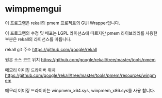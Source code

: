 # wimpmemgui

이 프로그램은 rekall의 pmem 프로젝트의 GUI Wrapper입니다.

이 프로그램의 수정 및 배포는 LGPL 라이선스에 따르지만 
pmem 라이브러리를 사용한 부분은 rekall의 라이선스를 따릅니다.

rekall git 주소
https://github.com/google/rekall

원본 소스 코드 위치
https://github.com/google/rekall/tree/master/tools/pmem

메모리 이미징 드라이버 위치
https://github.com/google/rekall/tree/master/tools/pmem/resources/winpmem

메모리 이미징 드라이버는 winpmem_x64.sys, winpmem_x86.sys를 사용 합니다.
